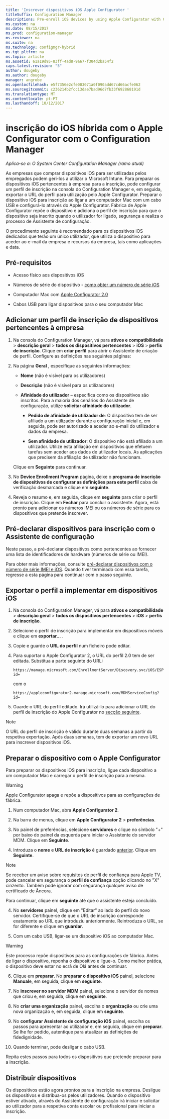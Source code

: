 ```yaml
---
title: 'Inscrever dispositivos iOS Apple Configurator '
titleSuffix: Configuration Manager
descriptions: Pre-enroll iOS devices by using Apple Configurator with Configuration Manager.
ms.custom: na
ms.date: 08/15/2017
ms.prod: configuration-manager
ms.reviewer: na
ms.suite: na
ms.technology: configmgr-hybrid
ms.tgt_pltfrm: na
ms.topic: article
ms.assetid: 61a19d95-83ff-4ad8-9a67-f304d2ba54f2
caps.latest.revision: "5"
author: dougeby
ms.author: dougeby
manager: angrobe
ms.openlocfilehash: e5f7356e2cfe003071a0f090add67cd66acfe062
ms.sourcegitcommit: c236214b2fcc13dae7bad96d7fb33f692868191d
ms.translationtype: MT
ms.contentlocale: pt-PT
ms.lasthandoff: 10/12/2017
---
```

# <a name="ios-hybrid-enrollment-using-apple-configurator-with-configuration-manager"></a>inscrição do iOS híbrida com o Apple Configurator com o Configuration Manager

*Aplica-se a: O System Center Configuration Manager (ramo atual)*

As empresas que comprar dispositivos iOS para ser utilizadas pelos empregados podem geri-los a utilizar o Microsoft Intune. Para preparar os dispositivos iOS pertencentes à empresa para a inscrição, pode configurar um perfil de inscrição na consola do Configuration Manager e, em seguida, exportar o URL do perfil para utilização pelo Apple Configurator. Preparar o dispositivo iOS para inscrição ao ligar a um computador Mac com um cabo USB e configurá-lo através do Apple Configurator. Fábrica de Apple Configurator repõe o dispositivo e adiciona o perfil de inscrição para que o dispositivo seja inscrito quando o utilizador for ligado, segurança e realiza o processo de Assistente de configuração.

O procedimento seguinte é recomendado para os dispositivos iOS dedicados que terão um único utilizador, que utiliza o dispositivo para aceder ao e-mail da empresa e recursos da empresa, tais como aplicações e data.  

## <a name="prerequisites"></a>Pré-requisitos  

-   Acesso físico aos dispositivos iOS  

-   Números de série do dispositivo - [como obter um número de série iOS](https://support.apple.com/en-us/HT204308)  

-   Computador Mac com [Apple Configurator 2.0](http://go.microsoft.com/fwlink/?LinkId=518017)  

-   Cabos USB para ligar dispositivos para o seu computador Mac  

## <a name="add-a-corporate-owned-device-enrollment-profile"></a>Adicionar um perfil de inscrição de dispositivos pertencentes à empresa

1.  Na consola do Configuration Manager, vá para **ativos e compatibilidade** > **descrição geral** > **todos os dispositivos pertencentes** > **iOS** > **perfis de inscrição**. Clique em **criar perfil** para abrir o Assistente de criação de perfil. Configure as definições nas seguintes páginas:  

2.  Na página **Geral** , especifique as seguintes informações:  

    -   **Nome** (não é visível para os utilizadores)  

    -   **Descrição** (não é visível para os utilizadores)  

    -   **Afinidade do utilizador** – especifica como os dispositivos são inscritos. Para a maioria dos cenários do Assistente de configuração, utilize **solicitar afinidade do utilizador**.  

        -   **Pedido de afinidade de utilizador de**: O dispositivo tem de ser afiliado a um utilizador durante a configuração inicial e, em seguida, pode ser autorizado a aceder ao e-mail do utilizador e dados da empresa.  

        -   **Sem afinidade de utilizador**: O dispositivo não está afiliado a um utilizador. Utilize esta afiliação em dispositivos que efetuem tarefas sem aceder aos dados de utilizador locais. As aplicações que precisem da afiliação de utilizador não funcionam.

    Clique em **Seguinte** para continuar.  

3.  No **Device Enrollment Program** página, deixe o **programa de inscrição de dispositivos de configurar as definições para este perfil** caixa de verificação desmarcada e clique em **seguinte**.  

4.  Reveja o resumo e, em seguida, clique em **seguinte** para criar o perfil de inscrição. Clique em **Fechar** para concluir o assistente. Agora, está pronto para adicionar os números IMEI ou os números de série para os dispositivos que pretende inscrever.  

## <a name="predeclare-devices-to-enroll-with-setup-assistant"></a>Pré-declarar dispositivos para inscrição com o Assistente de configuração

Neste passo, a pré-declarar dispositivos como pertencentes ao fornecer uma lista de identificadores de hardware (números de série ou IMEI).

Para obter mais informações, consulte [pré-declarar dispositivos com o número de série IMEI e iOS](predeclare-devices-with-hardware-id.md). Quando tiver terminado com essa tarefa, regresse a esta página para continuar com o passo seguinte.

## <a name="export-the-profile-to-deploy-to-ios-devices"></a>Exportar o perfil a implementar em dispositivos iOS

1.  Na consola do Configuration Manager, vá para **ativos e compatibilidade** > **descrição geral** > **todos os dispositivos pertencentes** > **iOS** > **perfis de inscrição**.

2.  Selecione o perfil de inscrição para implementar em dispositivos móveis e clique em **exportar...** .

3.  Copie e guarde o **URL do perfil** num ficheiro pode editar.   

4.  Para suportar o Apple Configurator 2, o URL do perfil 2.0 tem de ser editada. Substitua a parte seguinte do URL:  

    ```  
    https://manage.microsoft.com/EnrollmentServer/Discovery.svc/iOS/ESProxy?id=  

    ```  

     com o  

    ```  
    https://appleconfigurator2.manage.microsoft.com/MDMServiceConfig?id=  

    ```

5.  Guarde o URL do perfil editado. Irá utilizá-lo para adicionar o URL do perfil de inscrição do Apple Configurator no [secção seguinte](#step-4-prepare-the-device-with-apple-configurator).  

> [!NOTE]
> O URL do perfil de inscrição é válido durante duas semanas a partir da respetiva exportação. Após duas semanas, tem de exportar um novo URL para inscrever dispositivos iOS.

## <a name="prepare-the-device-with-apple-configurator"></a>Preparar o dispositivo com o Apple Configurator

Para preparar os dispositivos iOS para inscrição, ligue cada dispositivo a um computador Mac e carregar o perfil de inscrição para a mesma.  

> [!WARNING]  
>  Apple Configurator apaga e repõe a dispositivos para as configurações de fábrica.  

1.  Num computador Mac, abra **Apple Configurator 2**.  

2.  Na barra de menus, clique em **Apple Configurator 2** > **preferências**.  

2.  No painel de preferências, selecione **servidores** e clique no símbolo "+" por baixo do painel da esquerda para iniciar o Assistente do servidor MDM. Clique em **Seguinte**.  

3.  Introduza o **nome** e **URL de inscrição** é guardado [anterior](#step-3-export-the-profile-to-deploy-to-ios-devices). Clique em **Seguinte**.  

   > [!NOTE]
   > Se receber um aviso sobre requisitos de perfil de confiança para Apple TV, pode cancelar em segurança o **perfil de confiança** opção clicando no "X" cinzento. Também pode ignorar com segurança qualquer aviso de certificado de Âncora.

   Para continuar, clique em **seguinte** até que o assistente esteja concluído.  

4.  No **servidores** painel, clique em "Editar" ao lado do perfil do novo servidor. Certifique-se de que o URL de inscrição corresponde exatamente ao URL que introduziu anteriormente. Reintroduza o URL, se for diferente e clique em **guardar**.  

5.  Com um cabo USB, ligar-se um dispositivo iOS ao computador Mac.  

  > [!WARNING]  
  >  Este processo repõe dispositivos para as configurações de fábrica. Antes de ligar o dispositivo, reponha o dispositivo e ligue-o. Como melhor prática, o dispositivo deve estar no ecrã de Olá antes de continuar.  

6.  Clique em **preparar**. No **preparar o dispositivo iOS** painel, selecione **Manual**e, em seguida, clique em **seguinte**.  

7.  No **inscrever no servidor MDM** painel, selecione o servidor de nomes que criou e, em seguida, clique em **seguinte**.  

9. No **criar uma organização** painel, escolha o **organização** ou crie uma nova organização e, em seguida, clique em **seguinte**.  

10. No **configurar Assistente de configuração iOS** painel, escolha os passos para apresentar ao utilizador e, em seguida, clique em **preparar**. Se lhe for pedido, autentique para atualizar as definições de fidedignidade.  

11. Quando terminar, pode desligar o cabo USB.  

Repita estes passos para todos os dispositivos que pretende preparar para a inscrição.

## <a name="distribute-devices"></a>Distribuir dispositivos

Os dispositivos estão agora prontos para a inscrição na empresa. Desligue os dispositivos e distribua-os pelos utilizadores. Quando o dispositivo estiver ativado, através do Assistente de configuração irá iniciar e solicitar ao utilizador para a respetiva conta escolar ou profissional para iniciar a inscrição.
